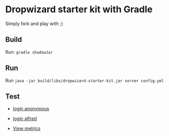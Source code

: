 # Dropwizard starter kit with Gradle

Simply fork and play with ;)

## Build

Run: `gradle shadowJar`

## Run

Run `java -jar build/libs/dropwizard-starter-kit.jar server config.yml`

## Test

* [login anonymous](http://localhost:8080/hello-world)

* [login alfred](http://localhost:8080/hello-world?name=Alfred)

* [View metrics](http://localhost:8081/)